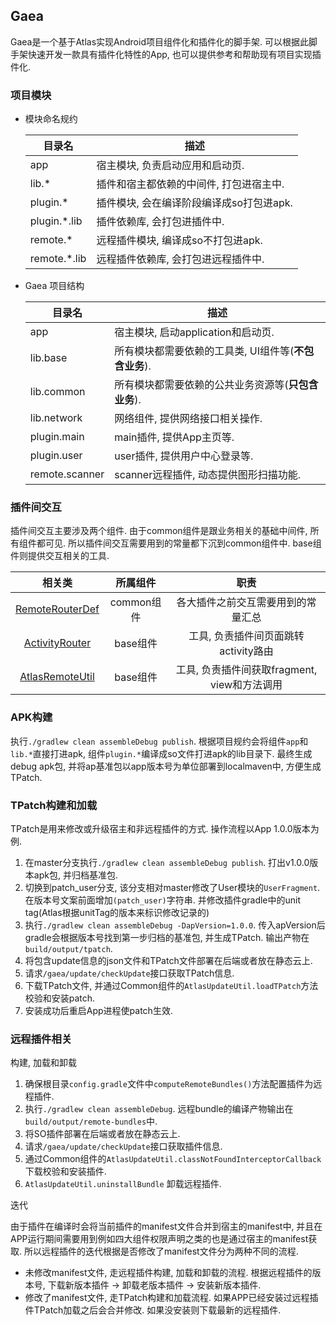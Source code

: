 Gaea
---

Gaea是一个基于Atlas实现Android项目组件化和插件化的脚手架. 可以根据此脚手架快速开发一款具有插件化特性的App, 也可以提供参考和帮助现有项目实现插件化.

### 项目模块

* 模块命名规约

	| 目录名 | 描述 |
	| --- | ---------- |
	| app | 宿主模块, 负责启动应用和启动页. |
	| lib.* | 插件和宿主都依赖的中间件, 打包进宿主中. |
	| plugin.* | 插件模块, 会在编译阶段编译成so打包进apk. |
	| plugin.\*.lib | 插件依赖库, 会打包进插件中. |
	| remote.* | 远程插件模块, 编译成so不打包进apk. |
	| remote.\*.lib | 远程插件依赖库, 会打包进远程插件中. |

* Gaea 项目结构

	| 目录名 | 描述 |
	| --- | ---------- |
	| app | 宿主模块, 启动application和启动页. |
	| lib.base | 所有模块都需要依赖的工具类, UI组件等(**不包含业务**). |
	| lib.common | 所有模块都需要依赖的公共业务资源等(**只包含业务**). |
	| lib.network | 网络组件, 提供网络接口相关操作. |
	| plugin.main | main插件, 提供App主页等. |
	| plugin.user | user插件, 提供用户中心登录等. |
	| remote.scanner | scanner远程插件, 动态提供图形扫描功能. |

### 插件间交互

插件间交互主要涉及两个组件. 由于common组件是跟业务相关的基础中间件, 所有组件都可见. 所以插件间交互需要用到的常量都下沉到common组件中. base组件则提供交互相关的工具.

|相关类|所属组件|职责|
|:--:|:--:|:--:|
|[RemoteRouterDef](https://github.com/HiJesse/Gaea/blob/master/lib.common/src/main/java/cn/jesse/gaea/lib/common/constant/RemoteRouterDef.kt) |common组件|各大插件之前交互需要用到的常量汇总|
|[ActivityRouter](https://github.com/HiJesse/Gaea/blob/master/lib.base/src/main/java/cn/jesse/gaea/lib/base/router/ActivityRouter.kt) |base组件|工具, 负责插件间页面跳转activity路由|
| [AtlasRemoteUtil](https://github.com/HiJesse/Gaea/blob/master/lib.base/src/main/java/cn/jesse/gaea/lib/base/util/AtlasRemoteUtil.kt) |base组件|工具, 负责插件间获取fragment, view和方法调用|
	
### APK构建

执行`./gradlew clean assembleDebug publish`. 根据项目规约会将组件`app`和`lib.*`直接打进apk, 组件`plugin.*`编译成so文件打进apk的lib目录下. 最终生成debug apk包, 并将ap基准包以app版本号为单位部署到localmaven中, 方便生成TPatch.

### TPatch构建和加载

TPatch是用来修改或升级宿主和非远程插件的方式. 操作流程以App 1.0.0版本为例.

1. 在master分支执行`./gradlew clean assembleDebug publish`. 打出v1.0.0版本apk包, 并归档基准包.
2. 切换到patch_user分支, 该分支相对master修改了User模块的`UserFragment`. 在版本号文案前面增加`(patch_user)`字符串. 并修改插件gradle中的unit tag(Atlas根据unitTag的版本来标识修改记录的)
3. 执行`./gradlew clean assembleDebug -DapVersion=1.0.0`. 传入apVersion后gradle会根据版本号找到第一步归档的基准包, 并生成TPatch. 输出产物在`build/output/tpatch`.
4. 将包含update信息的json文件和TPatch文件部署在后端或者放在静态云上.
5. 请求`/gaea/update/checkUpdate`接口获取TPatch信息.
6. 下载TPatch文件, 并通过Common组件的`AtlasUpdateUtil.loadTPatch`方法校验和安装patch.
7. 安装成功后重启App进程使patch生效.

### 远程插件相关

构建, 加载和卸载

1. 确保根目录`config.gradle`文件中`computeRemoteBundles()`方法配置插件为远程插件.
2. 执行`./gradlew clean assembleDebug`. 远程bundle的编译产物输出在`build/output/remote-bundles`中.
3. 将SO插件部署在后端或者放在静态云上.
4. 请求`/gaea/update/checkUpdate`接口获取插件信息.
5. 通过Common组件的`AtlasUpdateUtil.classNotFoundInterceptorCallback`下载校验和安装插件.
6. `AtlasUpdateUtil.uninstallBundle` 卸载远程插件.

迭代

由于插件在编译时会将当前插件的manifest文件合并到宿主的manifest中, 并且在APP运行期间需要用到例如四大组件权限声明之类的也是通过宿主的manifest获取. 所以远程插件的迭代根据是否修改了manifest文件分为两种不同的流程.

* 未修改manifest文件, 走远程插件构建, 加载和卸载的流程. 根据远程插件的版本号, 下载新版本插件 -> 卸载老版本插件 -> 安装新版本插件.
* 修改了manifest文件, 走TPatch构建和加载流程. 如果APP已经安装过远程插件TPatch加载之后会合并修改. 如果没安装则下载最新的远程插件.